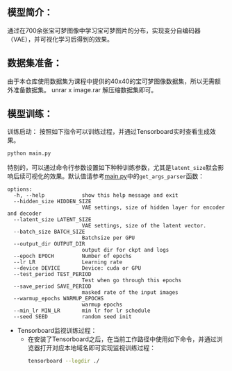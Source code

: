 ## 模型简介：
通过在700余张宝可梦图像中学习宝可梦图片的分布，实现变分自编码器（VAE），并可视化学习后得到的效果。

## 数据集准备：
由于本仓库使用数据集为课程中提供的40x40的宝可梦图像数据集，所以无需额外准备数据集。
unrar x image.rar 解压缩数据集即可。

## 模型训练：
训练启动：
按照如下指令可以训练过程，并通过Tensorboard实时查看生成效果。
```bash
python main.py
```
特别的，可以通过命令行参数设置如下种种训练参数，尤其是`latent_size`默会影响后续可视化的效果。默认值请参考[main.py](main.py)中的`get_args_parser`函数：
```
options:
  -h, --help            show this help message and exit
  --hidden_size HIDDEN_SIZE
                        VAE settings, size of hidden layer for encoder and decoder
  --latent_size LATENT_SIZE
                        VAE settings, size of the latent vector.
  --batch_size BATCH_SIZE
                        Batchsize per GPU
  --output_dir OUTPUT_DIR
                        output dir for ckpt and logs
  --epoch EPOCH         Number of epochs
  --lr LR               Learning rate
  --device DEVICE       Device: cuda or GPU
  --test_period TEST_PERIOD
                        Test when go through this epochs
  --save_period SAVE_PERIOD
                        masked rate of the input images
  --warmup_epochs WARMUP_EPOCHS
                        warmup epochs
  --min_lr MIN_LR       min lr for lr schedule
  --seed SEED           random seed init
```

  - Tensorboard监视训练过程：
    - 在安装了Tensorboard之后，在当前工作路径中使用如下命令，并通过浏览器打开对应本地域名即可实现监视训练过程：
      ```bash
      tensorboard --logdir ./
      ```